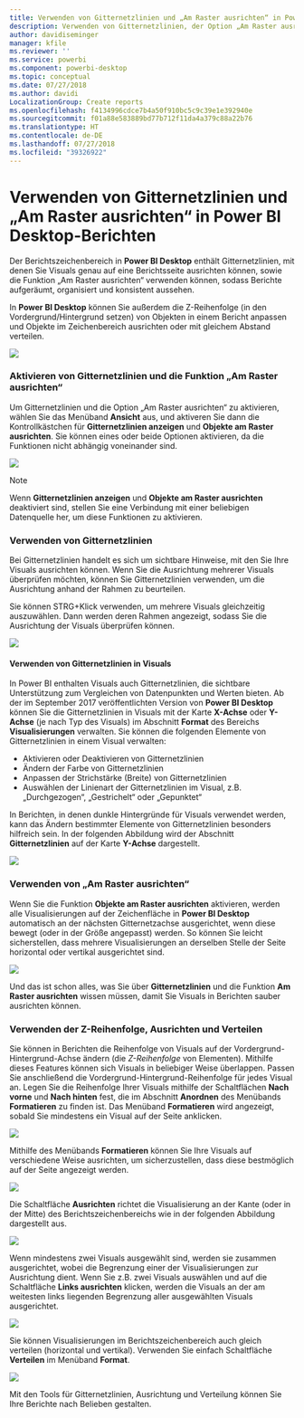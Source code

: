 ```yaml
---
title: Verwenden von Gitternetzlinien und „Am Raster ausrichten“ in Power BI Desktop-Berichten
description: Verwenden von Gitternetzlinien, der Option „Am Raster ausrichten“, der Z-Reihenfolge, Ausrichtung und Verteilung in Power BI Desktop-Berichten
author: davidiseminger
manager: kfile
ms.reviewer: ''
ms.service: powerbi
ms.component: powerbi-desktop
ms.topic: conceptual
ms.date: 07/27/2018
ms.author: davidi
LocalizationGroup: Create reports
ms.openlocfilehash: f4134996cdce7b4a50f910bc5c9c39e1e392940e
ms.sourcegitcommit: f01a88e583889bd77b712f11da4a379c88a22b76
ms.translationtype: HT
ms.contentlocale: de-DE
ms.lasthandoff: 07/27/2018
ms.locfileid: "39326922"
---
```

# <a name="use-gridlines-and-snap-to-grid-in-power-bi-desktop-reports"></a>Verwenden von Gitternetzlinien und „Am Raster ausrichten“ in Power BI Desktop-Berichten
Der Berichtszeichenbereich in **Power BI Desktop** enthält Gitternetzlinien, mit denen Sie Visuals genau auf eine Berichtsseite ausrichten können, sowie die Funktion „Am Raster ausrichten“ verwenden können, sodass Berichte aufgeräumt, organisiert und konsistent aussehen.

In **Power BI Desktop** können Sie außerdem die Z-Reihenfolge (in den Vordergrund/Hintergrund setzen) von Objekten in einem Bericht anpassen und Objekte im Zeichenbereich ausrichten oder mit gleichem Abstand verteilen.

![](media/desktop-gridlines-snap-to-grid/snap-to-grid_0.png)

### <a name="enabling-gridlines-and-snap-to-grid"></a>Aktivieren von Gitternetzlinien und die Funktion „Am Raster ausrichten“
Um Gitternetzlinien und die Option „Am Raster ausrichten“ zu aktivieren, wählen Sie das Menüband **Ansicht** aus, und aktiveren Sie dann die Kontrollkästchen für **Gitternetzlinien anzeigen** und **Objekte am Raster ausrichten**. Sie können eines oder beide Optionen aktivieren, da die Funktionen nicht abhängig voneinander sind.

![](media/desktop-gridlines-snap-to-grid/snap-to-grid_1.png)

> [!NOTE]
> Wenn **Gitternetzlinien anzeigen** und **Objekte am Raster ausrichten** deaktiviert sind, stellen Sie eine Verbindung mit einer beliebigen Datenquelle her, um diese Funktionen zu aktivieren.
> 
> 

### <a name="using-gridlines"></a>Verwenden von Gitternetzlinien
Bei Gitternetzlinien handelt es sich um sichtbare Hinweise, mit den Sie Ihre Visuals ausrichten können. Wenn Sie die Ausrichtung mehrerer Visuals überprüfen möchten, können Sie Gitternetzlinien verwenden, um die Ausrichtung anhand der Rahmen zu beurteilen.

Sie können STRG+Klick verwenden, um mehrere Visuals gleichzeitig auszuwählen. Dann werden deren Rahmen angezeigt, sodass Sie die Ausrichtung der Visuals überprüfen können.

![](media/desktop-gridlines-snap-to-grid/snap-to-grid_2.png)

#### <a name="using-gridlines-inside-visuals"></a>Verwenden von Gitternetzlinien in Visuals
In Power BI enthalten Visuals auch Gitternetzlinien, die sichtbare Unterstützung zum Vergleichen von Datenpunkten und Werten bieten. Ab der im September 2017 veröffentlichten Version von **Power BI Desktop** können Sie die Gitternetzlinien in Visuals mit der Karte **X-Achse** oder **Y-Achse** (je nach Typ des Visuals) im Abschnitt **Format** des Bereichs **Visualisierungen** verwalten. Sie können die folgenden Elemente von Gitternetzlinien in einem Visual verwalten:

* Aktivieren oder Deaktivieren von Gitternetzlinien
* Ändern der Farbe von Gitternetzlinien
* Anpassen der Strichstärke (Breite) von Gitternetzlinien
* Auswählen der Linienart der Gitternetzlinien im Visual, z.B. „Durchgezogen“, „Gestrichelt“ oder „Gepunktet“

In Berichten, in denen dunkle Hintergründe für Visuals verwendet werden, kann das Ändern bestimmter Elemente von Gitternetzlinien besonders hilfreich sein. In der folgenden Abbildung wird der Abschnitt **Gitternetzlinien** auf der Karte **Y-Achse** dargestellt.

![](media/desktop-gridlines-snap-to-grid/snap-to-grid_9.png)

### <a name="using-snap-to-grid"></a>Verwenden von „Am Raster ausrichten“
Wenn Sie die Funktion **Objekte am Raster ausrichten** aktivieren, werden alle Visualisierungen auf der Zeichenfläche in **Power BI Desktop** automatisch an der nächsten Gitternetzachse ausgerichtet, wenn diese bewegt (oder in der Größe angepasst) werden. So können Sie leicht sicherstellen, dass mehrere Visualisierungen an derselben Stelle der Seite horizontal oder vertikal ausgerichtet sind.

![](media/desktop-gridlines-snap-to-grid/snap-to-grid_3.png)

Und das ist schon alles, was Sie über **Gitternetzlinien** und die Funktion **Am Raster ausrichten** wissen müssen, damit Sie Visuals in Berichten sauber ausrichten können.

### <a name="using-z-order-align-and-distribute"></a>Verwenden der Z-Reihenfolge, Ausrichten und Verteilen
Sie können in Berichten die Reihenfolge von Visuals auf der Vordergrund-Hintergrund-Achse ändern (die *Z-Reihenfolge* von Elementen). Mithilfe dieses Features können sich Visuals in beliebiger Weise überlappen. Passen Sie anschließend die Vordergrund-Hintergrund-Reihenfolge für jedes Visual an. Legen Sie die Reihenfolge Ihrer Visuals mithilfe der Schaltflächen **Nach vorne** und **Nach hinten** fest, die im Abschnitt **Anordnen** des Menübands **Formatieren** zu finden ist. Das Menüband **Formatieren** wird angezeigt, sobald Sie mindestens ein Visual auf der Seite anklicken.

![](media/desktop-gridlines-snap-to-grid/snap-to-grid_4.png)

Mithilfe des Menübands **Formatieren** können Sie Ihre Visuals auf verschiedene Weise ausrichten, um sicherzustellen, dass diese bestmöglich auf der Seite angezeigt werden.

![](media/desktop-gridlines-snap-to-grid/snap-to-grid_5.png)

Die Schaltfläche **Ausrichten** richtet die Visualisierung an der Kante (oder in der Mitte) des Berichtszeichenbereichs wie in der folgenden Abbildung dargestellt aus.

![](media/desktop-gridlines-snap-to-grid/snap-to-grid_6.png)

Wenn mindestens zwei Visuals ausgewählt sind, werden sie zusammen ausgerichtet, wobei die Begrenzung einer der Visualisierungen zur Ausrichtung dient. Wenn Sie z.B. zwei Visuals auswählen und auf die Schaltfläche **Links ausrichten** klicken, werden die Visuals an der am weitesten links liegenden Begrenzung aller ausgewählten Visuals ausgerichtet.

![](media/desktop-gridlines-snap-to-grid/snap-to-grid_7.png)

Sie können Visualisierungen im Berichtszeichenbereich auch gleich verteilen (horizontal und vertikal). Verwenden Sie einfach Schaltfläche **Verteilen** im Menüband **Format**.

![](media/desktop-gridlines-snap-to-grid/snap-to-grid_8.png)

Mit den Tools für Gitternetzlinien, Ausrichtung und Verteilung können Sie Ihre Berichte nach Belieben gestalten.

